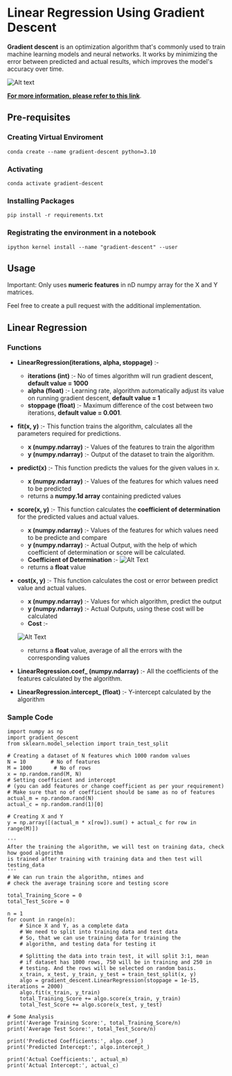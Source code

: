 # Linear Regression Using Gradient Descent
**Gradient descent** is an optimization algorithm that's commonly used to train machine learning models and neural networks. It works by minimizing the error between predicted and actual results, which improves the model's accuracy over time.

![Alt text](https://miro.medium.com/v2/resize:fit:720/format:webp/1*yUYZ1j2toATCYnKasSncmg.png)

[**For more information, please refer to this link**](https://medium.com/@kavita_gupta/gradient-descent-simplified-for-machine-learning-mastery-407201dae91c).

## Pre-requisites
### Creating Virtual Enviroment
```
conda create --name gradient-descent python=3.10
```
### Activating
```
conda activate gradient-descent
```
### Installing Packages
```
pip install -r requirements.txt
```
### Registrating the environment in a notebook
```
ipython kernel install --name "gradient-descent" --user
```

## Usage
Important: Only uses **numeric features** in nD numpy array for the X and Y matrices.

Feel free to create a pull request with the additional implementation.

## Linear Regression

### Functions
- **LinearRegression(iterations, alpha, stoppage)** :- 
    - **iterations (int)** :- No of times algorithm will run gradient descent, **default value = 1000**
    - **alpha (float)** :- Learning rate, algorithm automatically adjust its value on running gradient descent, **default value = 1**
    - **stoppage (float)** :- Maximum difference of the cost between two iterations, **default value = 0.001**.

- **fit(x, y)** :- This function trains the algorithm, calculates all the parameters required for predictions.
    - **x (numpy.ndarray)** :- Values of the features to train the algorithm
    - **y (numpy.ndarray)** :- Output of the dataset to train the algorithm.

- **predict(x)** :- This function predicts the values for the given values in x.
    - **x (numpy.ndarray)** :- Values of the features for which values need to be predicted
    - returns a **numpy.1d array** containing predicted values

- **score(x, y)** :- This function calculates the **coefficient of determination** for the predicted values and actual values.
    - **x (numpy.ndarray)** :- Values of the features for which values need to be predicte and compare
    - **y (numpy.ndarray)** :- Actual Output, with the help of which coefficient of determination or score will be calculated.
    - **Coefficient of Determination** :- 
    ![Alt Text](https://editor.analyticsvidhya.com/uploads/978019.PNG)
    - returns a **float** value

- **cost(x, y)** :- This function calculates the cost or error between predict value and actual values.
    - **x (numpy.ndarray)** :- Values for which algorithm, predict the output
    - **y (numpy.ndarray)** :- Actual Outputs, using these cost will be calculated
    - **Cost** :- 
    
    ![Alt Text](https://editor.analyticsvidhya.com/uploads/272996.PNG)
    - returns a **float** value, average of all the errors with the corresponding values
- **LinearRegression.coef_ (numpy.ndarray)** :- All the coefficients of the features calculated by the algorithm.
- **LinearRegression.intercept_ (float)** :- Y-intercept calculated by the algorithm

### Sample Code
```
import numpy as np
import gradient_descent
from sklearn.model_selection import train_test_split

# Creating a dataset of N features which 1000 random values
N = 10        # No of features
M = 1000       # No of rows
x = np.random.rand(M, N)
# Setting coefficient and intercept 
# (you can add features or change coefficient as per your requirement)
# Make sure that no of coefficient should be same as no of features
actual_m = np.random.rand(N)
actual_c = np.random.rand(1)[0]

# Creating X and Y
y = np.array([(actual_m * x[row]).sum() + actual_c for row in range(M)])

'''
After the training the algorithm, we will test on training data, check how good algorithm
is trained after training with training data and then test will testing_data
'''
# We can run train the algorithm, ntimes and
# check the average training score and testing score

total_Training_Score = 0
total_Test_Score = 0

n = 1
for count in range(n):
    # Since X and Y, as a complete data
    # We need to split into training data and test data
    # So, that we can use training data for training the
    # algorithm, and testing data for testing it

    # Splitting the data into train test, it will split 3:1, mean
    # if dataset has 1000 rows, 750 will be in training and 250 in
    # testing. And the rows will be selected on random basis.
    x_train, x_test, y_train, y_test = train_test_split(x, y)
    algo = gradient_descent.LinearRegression(stoppage = 1e-15, iterations = 2000)
    algo.fit(x_train, y_train)
    total_Training_Score += algo.score(x_train, y_train)
    total_Test_Score += algo.score(x_test, y_test)

# Some Analysis
print('Average Training Score:', total_Training_Score/n)
print('Average Test Score:', total_Test_Score/n)

print('Predicted Coefficients:', algo.coef_)
print('Predicted Intercept:', algo.intercept_)

print('Actual Coefficients:', actual_m)
print('Actual Intercept:', actual_c)
```